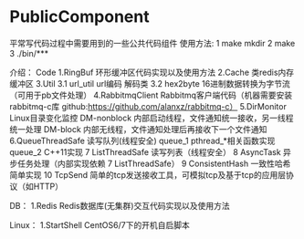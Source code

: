 # PublicComponent
平常写代码过程中需要用到的一些公共代码组件
使用方法:
1 make mkdir
2 make
3 ./bin/***


介绍：
Code
1.RingBuf           环形缓冲区代码实现以及使用方法
2.Cache             类redis内存缓冲区
3.Util
    3.1 url_util    url编码 解码类
    3.2 hex2byte    16进制数据转换为字节流（可用于pb文件处理）
4.RabbitmqClient    Rabbitmq客户端代码（机器需要安装rabbitmq-c库 github:https://github.com/alanxz/rabbitmq-c）
5.DirMonitor        Linux目录变化监控
	DM-nonblock		内部启动线程，文件通知统一接收，另一线程统一处理
	DM-block		内部无线程，文件通知处理后再接收下一个文件通知
6.QueueThreadSafe	读写队列(线程安全)
	queue_1			pthread_*相关函数实现
	queue_2			C++11实现
7 ListThreadSafe 	读写列表（线程安全）
8 AsyncTask			异步任务处理（内部实现依赖 7 ListThreadSafe）
9 ConsistentHash	一致性哈希简单实现
10 TcpSend          简单的tcp发送接收工具，可模拟tcp及基于tcp的应用层协议（如HTTP）


DB：
1.Redis             Redis数据库(无集群)交互代码实现以及使用方法


Linux：
1.StartShell        CentOS6/7下的开机自启脚本

